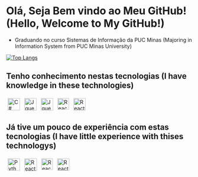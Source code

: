 # Olá, Seja Bem vindo ao Meu GitHub! (Hello, Welcome to My GitHub!) 

<ul>
 <li> Graduando no curso  Sistemas de Informação da PUC Minas (Majoring in Information System from PUC Minas University)</li>
 </ul>

[![Top Langs](https://github-readme-stats.vercel.app/api/top-langs/?username=CesarOncala&layout=compact&theme=tokyonight)](https://github.com/anuraghazra/github-readme-stats)


 ## Tenho conhecimento nestas tecnologias (I have knowledge in these technologies)
<p>
<img src="https://encrypted-tbn0.gstatic.com/images?q=tbn:ANd9GcREqlz2AD217ox_yMXvwtBrFF1MOk3cTog59SMNIAZmagBz5Lt2zYoFnzziqgUtJ52l-XM&usqp=CAU" alt="C#" height="33" style="vertical-align:top; margin:4px"> 
  <img src="https://icon-library.com/images/jquery-icon-png/jquery-icon-png-7.jpg" alt="Jquery" height="33" style="vertical-align:top; margin:4px">
     <img src="https://www.chip.de/ii/1/4/6/2/0/6/9/4/Bild16.gif-c7ebc5fd16444644.jpg" alt="Jquery" height="33" style="vertical-align:top; margin:4px;">     
    <img src="https://www.kindpng.com/picc/m/338-3389436_mysql-logo-jpg-hd-png-download.png" alt="React" height="31" style="vertical-align:top; margin:4px;">   
        <img src="https://img.favpng.com/25/1/22/microsoft-sql-server-database-microsoft-corporation-application-software-png-favpng-vTJVuHCzMsyVhv07AjTXMqwh7.jpg" alt="React" height="33" style="vertical-align:top; margin:4px;">   
  </p>
  
  ## Já tive um pouco de experiência com estas tecnologias (I have little experience with thises technologys)
<p >

   <img src="https://cdn4.iconfinder.com/data/icons/logos-and-brands/512/267_Python_logo-512.png" alt="Python" height="33" style="vertical-align:top; margin:4px">
 <img src="https://cdn.iconscout.com/icon/free/png-256/react-1-282599.png" alt="React" height="34" style="vertical-align:top; margin:4px;">   
  <img src="https://image.flaticon.com/icons/png/512/732/732212.png" alt="React" height="31" style="vertical-align:top; margin:4px;">   
  <img src="https://upload.wikimedia.org/wikipedia/commons/thumb/9/99/Unofficial_JavaScript_logo_2.svg/1200px-Unofficial_JavaScript_logo_2.svg.png" alt="React" height="33" style="vertical-align:top; margin:4px;">   
</p>
